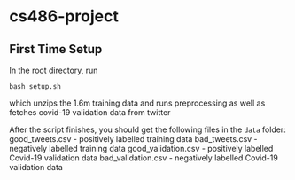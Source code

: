 # cs486-project
## First Time Setup
In the root directory, run
```
bash setup.sh
```
which unzips the 1.6m training data and runs preprocessing as well as fetches covid-19 validation data from twitter

After the script finishes, you should get the following files in the `data` folder:
good_tweets.csv - positively labelled training data
bad_tweets.csv - negatively labelled training data
good_validation.csv - positively labelled Covid-19 validation data
bad_validation.csv - negatively labelled Covid-19 validation data
